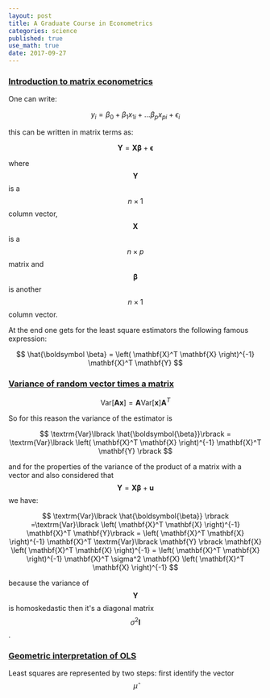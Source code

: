 ```yaml
---
layout: post
title: A Graduate Course in Econometrics
categories: science
published: true
use_math: true
date: 2017-09-27
---
```


### [Introduction to matrix econometrics](https://www.youtube.com/watch?v=GMVh02WGhoc&index=1&list=PLwJRxp3blEvaxmHgI2iOzNP6KGLSyd4dz)

One can write:

$$
y_i = \beta_0 + \beta_1 x_{1i} + \ldots \beta_p x_{pi} + \epsilon_i
$$

this can be written in matrix terms as:

$$
\mathbf{Y} = \mathbf{X}\boldsymbol{\beta}  + \boldsymbol{\epsilon}
$$

where $$\mathbf{Y}$$ is a $$n \times 1$$ column  vector, $$\mathbf{X}$$ is a $$n \times p$$ matrix and $$\boldsymbol \beta$$ is another $$n \times 1$$ column vector.

At the end one gets for the least square estimators the following famous expression:

$$
\hat{\boldsymbol \beta} = \left( \mathbf{X}^T \mathbf{X} \right)^{-1} \mathbf{X}^T \mathbf{Y}
$$

### [Variance of random vector times a matrix]()

$$
\textrm{Var}\lbrack\mathbf{A} \mathbf{x}\rbrack = \mathbf{A} \textrm{Var}\lbrack\mathbf{x}\rbrack \mathbf{A}^T 
$$

So for this reason the variance of the estimator is

$$
\textrm{Var}\lbrack \hat{\boldsymbol{\beta}}\rbrack = \textrm{Var}\lbrack \left( \mathbf{X}^T \mathbf{X} \right)^{-1} \mathbf{X}^T \mathbf{Y} \rbrack
$$

and for the properties of the variance of the product of a matrix with a vector and also considered that $$\mathbf{Y}=\mathbf{X}\boldsymbol \beta + \mathbf{u}$$ we have:

$$
\textrm{Var}\lbrack \hat{\boldsymbol{\beta}} \rbrack =\textrm{Var}\lbrack \left( \mathbf{X}^T \mathbf{X} \right)^{-1} \mathbf{X}^T \mathbf{Y}\rbrack = \left( \mathbf{X}^T \mathbf{X} \right)^{-1} \mathbf{X}^T \textrm{Var}\lbrack \mathbf{Y} \rbrack \mathbf{X} \left( \mathbf{X}^T \mathbf{X} \right)^{-1}
= \left( \mathbf{X}^T \mathbf{X} \right)^{-1} \mathbf{X}^T \sigma^2 \mathbf{X} \left( \mathbf{X}^T \mathbf{X} \right)^{-1}
$$

because the variance of $$\mathbf{Y}$$ is homoskedastic then it's a diagonal matrix $$\sigma^2 \mathbf{I}$$.

### [Geometric interpretation of OLS](https://www.youtube.com/watch?v=oWuhZuLOEFY&index=18&list=PLwJRxp3blEvaxmHgI2iOzNP6KGLSyd4dz)
Least squares are represented by two steps: first identify the vector $$\hat{\mu}$$ 
